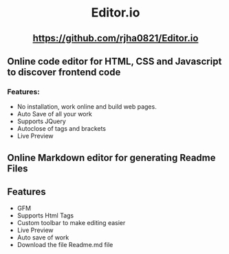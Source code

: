 <div align="center">

# Editor.io
## https://github.com/rjha0821/Editor.io

</div>

## Online code editor for HTML, CSS and Javascript to discover frontend code



### Features:

- No installation, work online and build web pages.
- Auto Save of all your work
- Supports JQuery
- Autoclose of tags and brackets
- Live Preview

## Online Markdown editor for generating Readme Files


## Features

- GFM
- Supports Html Tags
- Custom toolbar to make editing easier
- Live Preview
- Auto save of work
- Download the file Readme.md file


